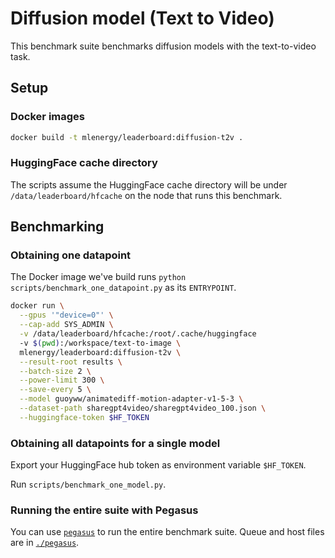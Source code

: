 # Diffusion model (Text to Video)

This benchmark suite benchmarks diffusion models with the text-to-video task.

## Setup

### Docker images

```sh
docker build -t mlenergy/leaderboard:diffusion-t2v .
```

### HuggingFace cache directory

The scripts assume the HuggingFace cache directory will be under `/data/leaderboard/hfcache` on the node that runs this benchmark.

## Benchmarking

### Obtaining one datapoint

The Docker image we've build runs `python scripts/benchmark_one_datapoint.py` as its `ENTRYPOINT`.

```sh
docker run \
  --gpus '"device=0"' \
  --cap-add SYS_ADMIN \
  -v /data/leaderboard/hfcache:/root/.cache/huggingface 
  -v $(pwd):/workspace/text-to-image \
  mlenergy/leaderboard:diffusion-t2v \
  --result-root results \
  --batch-size 2 \
  --power-limit 300 \
  --save-every 5 \
  --model guoyww/animatediff-motion-adapter-v1-5-3 \
  --dataset-path sharegpt4video/sharegpt4video_100.json \
  --huggingface-token $HF_TOKEN
```

### Obtaining all datapoints for a single model

Export your HuggingFace hub token as environment variable `$HF_TOKEN`.

Run `scripts/benchmark_one_model.py`.

### Running the entire suite with Pegasus

You can use [`pegasus`](https://github.com/jaywonchung/pegasus) to run the entire benchmark suite.
Queue and host files are in [`./pegasus`](./pegasus).

